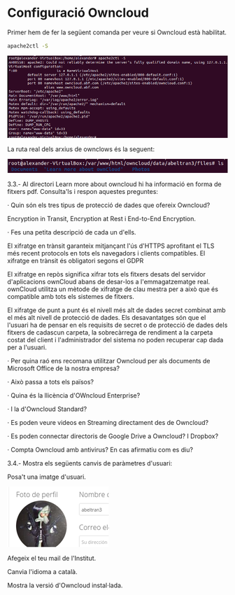 # Configuració Owncloud

Primer hem de fer la següent comanda per veure si Owncloud està habilitat.

```sh
apache2ctl -S
```

![](Selecció_248.png)

La ruta real dels arxius de ownclows és la seguent:

![](rutareal.png)

3.3.- Al directori Learn more about owncloud hi ha informació en forma de fitxers pdf. Consulta'ls i respon aquestes preguntes:

· Quin són els tres tipus de protecció de dades que ofereix Owncloud?

  Encryption in Transit, Encryption at Rest i End-to-End Encryption.
 
· Fes una petita descripció de cada un d'ells.

  El xifratge en trànsit garanteix mitjançant l'ús d'HTTPS aprofitant el TLS més recent
  protocols en tots els navegadors i clients compatibles. El xifratge en trànsit és obligatori segons el GDPR
  
  El xifratge en repòs significa xifrar tots els fitxers
  desats del servidor d'aplicacions ownCloud abans de desar-los a l'emmagatzematge real.
  ownCloud utilitza un mètode de xifratge de clau mestra per a això que és compatible amb tots els sistemes de fitxers.
  
  El xifratge de punt a punt és el nivell més alt de dades
  secret combinat amb el més alt nivell de
  protecció de dades. Els desavantatges són que el
  l'usuari ha de pensar en els requisits de secret o de protecció de dades dels fitxers de cadascun
  carpeta, la sobrecàrrega de rendiment a la carpeta
  costat del client i l'administrador del sistema no poden recuperar cap dada per a l'usuari.

· Per quina raó ens recomana utilitzar Owncloud per als documents de Microsoft Office de la nostra empresa?

  

· Això passa a tots els països?

· Quina és la llicència d'OWncloud Enterprise?

· I la d'Owncloud Standard?

· Es poden veure videos en Streaming directament des de Owncloud?

· Es poden connectar directoris de Google Drive a Owncloud?
  I Dropbox?

· Compta Owncloud amb antivirus? En cas afirmatiu com es diu?







3.4.- Mostra els següents canvis de paràmetres d'usuari:

Posa't una imatge d'usuari.

  ![](FotoPerfil.png)

Afegeix el teu mail de l'Institut.

Canvia l'idioma a català.

Mostra la versió d'Owncloud instal·lada.
